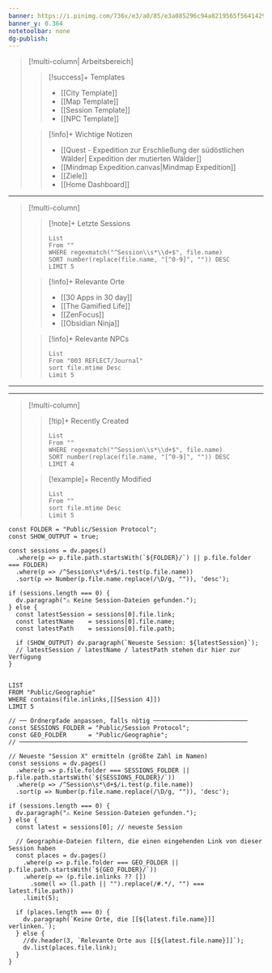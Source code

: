 ```yaml
---
banner: https://i.pinimg.com/736x/e3/a0/85/e3a085296c94a8219565f5641429a5cc.jpg
banner_y: 0.364
notetoolbar: none
dg-publish:
---
```

>[!multi-column| Arbeitsbereich]
>
>> [!success]+ Templates
>> - [[City Template]]
>> - [[Map Template]]
>> - [[Session Template]]
>> - [[NPC Template]]
>
>> [!info]+ Wichtige Notizen
>> - [[Quest - Expedition zur Erschließung der südöstlichen Wälder| Expedition der mutierten Wälder]]
>> - [[Mindmap Expedition.canvas|Mindmap Expedition]]
>> - [[Ziele]]
>> - [[Home Dashboard]]

---
> [!multi-column]
>
> > [!note]+ Letzte Sessions
>>```dataview
> >List
> >From ""
> >WHERE regexmatch("^Session\\s*\\d+$", file.name)
> >SORT number(replace(file.name, "[^0-9]", "")) DESC
> >LIMIT 5
>
> > [!info]+ Relevante Orte
> > - [[30 Apps in 30 day]]
> > - [[The Gamified Life]]
> > - [[ZenFocus]]
> > - [[Obsidian Ninja]]
>
> > [!info]+ Relevante NPCs
>> ```dataview
> > List
> > From "003 REFLECT/Journal"
> > sort file.mtime Desc
> > Limit 5
> > ```
---

---
> [!multi-column]
>
> > [!tip]+ Recently Created
>>```dataview
> >List
> >From ""
> >WHERE regexmatch("^Session\\s*\\d+$", file.name)
> >SORT number(replace(file.name, "[^0-9]", "")) DESC
> >LIMIT 4
> >```
>
> > [!example]+ Recently Modified
>> ```dataview 
> > List 
> > From ""
> > sort file.mtime Desc
> > Limit 5
> > ```

```dataviewjs
const FOLDER = "Public/Session Protocol";
const SHOW_OUTPUT = true;

const sessions = dv.pages()
  .where(p => p.file.path.startsWith(`${FOLDER}/`) || p.file.folder === FOLDER)
  .where(p => /^Session\s*\d+$/i.test(p.file.name))
  .sort(p => Number(p.file.name.replace(/\D/g, "")), 'desc');

if (sessions.length === 0) {
  dv.paragraph("⚠️ Keine Session-Dateien gefunden.");
} else {
  const latestSession = sessions[0].file.link;
  const latestName    = sessions[0].file.name;
  const latestPath    = sessions[0].file.path;

  if (SHOW_OUTPUT) dv.paragraph(`Neueste Session: ${latestSession}`);
  // latestSession / latestName / latestPath stehen dir hier zur Verfügung
}


```

```dataview
LIST
FROM "Public/Geographie"
WHERE contains(file.inlinks,[[Session 4]])
LIMIT 5
```



```dataviewjs
// ── Ordnerpfade anpassen, falls nötig ──────────────────────────
const SESSIONS_FOLDER = "Public/Session Protocol";
const GEO_FOLDER      = "Public/Geographie";
// ───────────────────────────────────────────────────────────────

// Neueste "Session X" ermitteln (größte Zahl im Namen)
const sessions = dv.pages()
  .where(p => p.file.folder === SESSIONS_FOLDER || p.file.path.startsWith(`${SESSIONS_FOLDER}/`))
  .where(p => /^Session\s*\d+$/i.test(p.file.name))
  .sort(p => Number(p.file.name.replace(/\D/g, "")), 'desc');

if (sessions.length === 0) {
  dv.paragraph("⚠️ Keine Session-Dateien gefunden.");
} else {
  const latest = sessions[0]; // neueste Session

  // Geographie-Dateien filtern, die einen eingehenden Link von dieser Session haben
  const places = dv.pages()
    .where(p => p.file.folder === GEO_FOLDER || p.file.path.startsWith(`${GEO_FOLDER}/`))
    .where(p => (p.file.inlinks ?? [])
      .some(l => (l.path || "").replace(/#.*/, "") === latest.file.path))
    .limit(5);

  if (places.length === 0) {
    dv.paragraph(`Keine Orte, die [[${latest.file.name}]] verlinken.`);
  } else {
    //dv.header(3, `Relevante Orte aus [[${latest.file.name}]]`);
    dv.list(places.file.link);
  }
}


```
